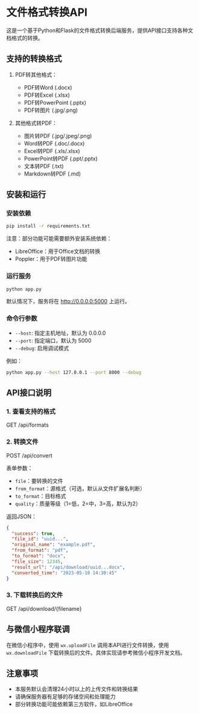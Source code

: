 # 文件格式转换API

这是一个基于Python和Flask的文件格式转换后端服务，提供API接口支持各种文档格式的转换。

## 支持的转换格式

1. PDF转其他格式：
   - PDF转Word (.docx)
   - PDF转Excel (.xlsx)
   - PDF转PowerPoint (.pptx)
   - PDF转图片 (.jpg/.png)

2. 其他格式转PDF：
   - 图片转PDF (.jpg/.jpeg/.png)
   - Word转PDF (.doc/.docx)
   - Excel转PDF (.xls/.xlsx)
   - PowerPoint转PDF (.ppt/.pptx)
   - 文本转PDF (.txt)
   - Markdown转PDF (.md)

## 安装和运行

### 安装依赖

```bash
pip install -r requirements.txt
```

注意：部分功能可能需要额外安装系统依赖：

- LibreOffice：用于Office文档的转换
- Poppler：用于PDF转图片功能

### 运行服务

```bash
python app.py
```

默认情况下，服务将在 http://0.0.0.0:5000 上运行。

### 命令行参数

- `--host`: 指定主机地址，默认为 0.0.0.0
- `--port`: 指定端口，默认为 5000
- `--debug`: 启用调试模式

例如：
```bash
python app.py --host 127.0.0.1 --port 8000 --debug
```

## API接口说明

### 1. 查看支持的格式
GET /api/formats
### 2. 转换文件
POST /api/convert


表单参数：
- `file`：要转换的文件
- `from_format`：源格式（可选，默认从文件扩展名判断）
- `to_format`：目标格式
- `quality`：质量等级（1=低，2=中，3=高，默认为2）

返回JSON：
```json
{
  "success": true,
  "file_id": "uuid...",
  "original_name": "example.pdf",
  "from_format": "pdf",
  "to_format": "docx",
  "file_size": 12345,
  "result_url": "/api/download/uuid...docx",
  "converted_time": "2023-05-18 14:30:45"
}
```

### 3. 下载转换后的文件
GET /api/download/{filename}

## 与微信小程序联调

在微信小程序中，使用 `wx.uploadFile` 调用本API进行文件转换，使用 `wx.downloadFile` 下载转换后的文件。具体实现请参考微信小程序开发文档。

## 注意事项

- 本服务默认会清理24小时以上的上传文件和转换结果
- 请确保服务器有足够的存储空间和处理能力
- 部分转换功能可能依赖第三方软件，如LibreOffice
